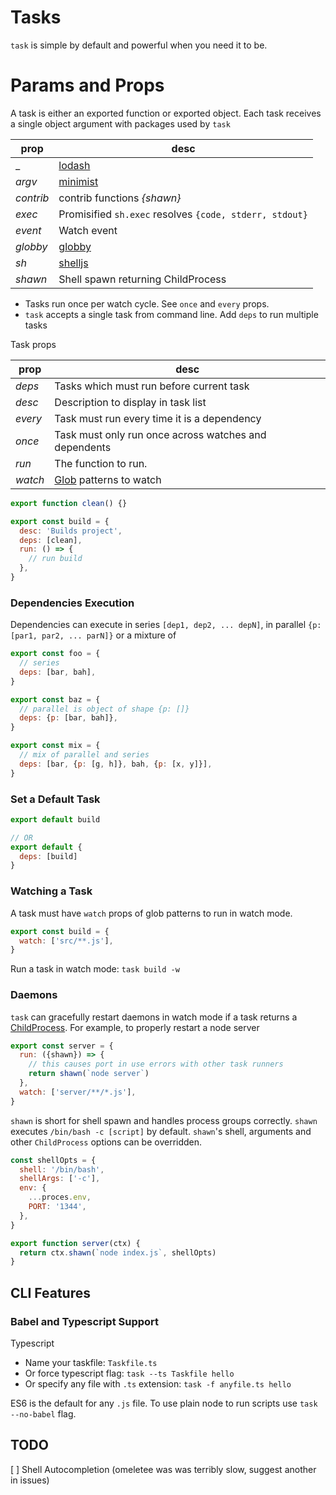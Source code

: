 # Tasks

`task` is simple by default and powerful when you need it to be.

# Params and Props

A task is either an exported function or exported object. Each task receives
a single object argument with packages used by `task`

| prop      | desc                                                    |
| --------- | ------------------------------------------------------- |
| \_        | [lodash](https://lodash.com/docs)                       |
| _argv_    | [minimist](https://github.com/substack/minimist)        |
| _contrib_ | contrib functions _{shawn}_                             |
| _exec_    | Promisified `sh.exec` resolves `{code, stderr, stdout}` |
| _event_   | Watch event                                             |
| _globby_  | [globby](https://github.com/sindresorhus/globby)        |
| _sh_      | [shelljs](http://documentup.com/shelljs/shelljs)        |
| _shawn_   | Shell spawn returning ChildProcess                      |

* Tasks run once per watch cycle. See `once` and `every` props.
* `task` accepts a single task from command line. Add `deps` to run multiple
  tasks

Task props

| prop    | desc                                                             |
| ------- | ---------------------------------------------------------------- |
| _deps_  | Tasks which must run before current task                         |
| _desc_  | Description to display in task list                              |
| _every_ | Task must run every time it is a dependency                      |
| _once_  | Task must only run once across watches and dependents            |
|  _run_  | The function to run.                                             |
| _watch_ | [Glob](https://github.com/micromatch/anymatch) patterns to watch |

```js
export function clean() {}

export const build = {
  desc: 'Builds project',
  deps: [clean],
  run: () => {
    // run build
  },
}
```

### Dependencies Execution

Dependencies can execute in series `[dep1, dep2, ... depN]`, in parallel
`{p: [par1, par2, ... parN]}` or a mixture of

```js
export const foo = {
  // series
  deps: [bar, bah],
}

export const baz = {
  // parallel is object of shape {p: []}
  deps: {p: [bar, bah]},
}

export const mix = {
  // mix of parallel and series
  deps: [bar, {p: [g, h]}, bah, {p: [x, y]}],
}
```

### Set a Default Task

```js
export default build

// OR
export default {
  deps: [build]
}
```

### Watching a Task

A task must have `watch` props of glob patterns to run in watch mode.

```js
export const build = {
  watch: ['src/**.js'],
}
```

Run a task in watch mode: `task build -w`

### Daemons

`task` can gracefully restart daemons in watch mode if a task returns a
[ChildProcess](https://nodejs.org/api/child_process.html#child_process_class_childprocess).
For example, to properly restart a node server

```js
export const server = {
  run: ({shawn}) => {
    // this causes port in use errors with other task runners
    return shawn(`node server`)
  },
  watch: ['server/**/*.js'],
}
```

`shawn` is short for shell spawn and handles process groups correctly.
`shawn` executes `/bin/bash -c [script]` by default. `shawn`'s shell, arguments
and other `ChildProcess` options can be overridden.

```js
const shellOpts = {
  shell: '/bin/bash',
  shellArgs: ['-c'],
  env: {
    ...proces.env,
    PORT: '1344',
  },
}

export function server(ctx) {
  return ctx.shawn(`node index.js`, shellOpts)
}
```

## CLI Features

### Babel and Typescript Support

Typescript

* Name your taskfile: `Taskfile.ts`
* Or force typescript flag: `task --ts Taskfile hello`
* Or specify any file with `.ts` extension: `task -f anyfile.ts hello`

ES6 is the default for any `.js` file. To use plain node to run scripts
use `task --no-babel` flag.

## TODO

[ ] Shell Autocompletion (omeletee was was terribly slow, suggest another in issues)
